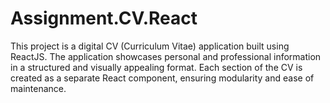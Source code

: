 # Assignment.CV.React
This project is a digital CV (Curriculum Vitae) application built using ReactJS. The application showcases personal and professional information in a structured and visually appealing format. Each section of the CV is created as a separate React component, ensuring modularity and ease of maintenance.

